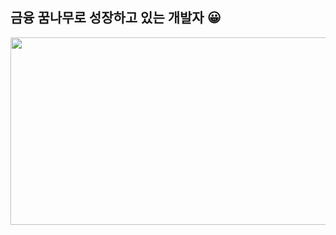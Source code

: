 ## 금융 꿈나무로 성장하고 있는 개발자 😀

<!--
**화이팅** is a ✨ _special_ ✨ repository because its `README.md` (this file) appears on your GitHub profile.

Here are some ideas to get you started:

- 🔭 I’m currently working on ...
- 🌱 I’m currently learning ...
- 👯 I’m looking to collaborate on ...
- 🤔 I’m looking for help with ...
- 💬 Ask me about ...
- 📫 How to reach me: ...
- 😄 Pronouns: ...
- ⚡ Fun fact: ...
-->
<a href="https://www.gitanimals.org/en_US?utm_medium=image&utm_source=SoSo12121212&utm_content=farm">
<img
  src="https://render.gitanimals.org/farms/SoSo12121212"
  width="600"
  height="300"
/>
</a>
